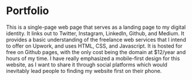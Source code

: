 <!-- @format -->

# Portfolio

This is a single-page web page that serves as a landing page to my digital identity. It links out to Twitter, Instagram, LinkedIn, Github, and Medium. It provides a basic understanding of the freelance web services that I intend to offer on Upwork, and uses HTML, CSS, and Javascript. It is hosted for free on Github pages, with the only cost being the domain at $12/year and hours of my time. I have really emphasized a mobile-first design for this website, as I want to share it through social platforms which would inevitably lead people to finding my website first on their phone.

